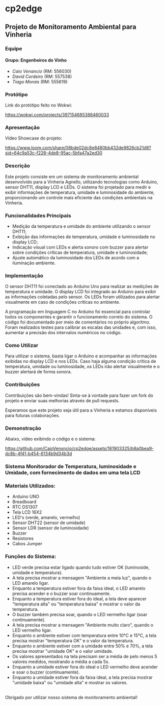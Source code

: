 # cp2edge

## Projeto de Monitoramento Ambiental para Vinheria

### Equipe

#### Grupo: Engenheiros do Vinho

- *Caio Venancio* (RM: 556030)
- *David Cordeiro* (RM: 557538)
- *Tiago Morais* (RM: 555619)

### Protótipo

Link do protótipo feito no Wokwi:

https://wokwi.com/projects/397154685388460033

### Apresentação

Vídeo Showcase do projeto:

https://www.loom.com/share/08bde02dc8e8480bb432de9826cb21d8?sid=64c9a53c-f228-4de8-95ac-5bfa47a2ed30

### Descrição

Este projeto consiste em um sistema de monitoramento ambiental desenvolvido para a Vinheria Agnello, utilizando tecnologias como Arduino, sensor DHT11, display LCD e LEDs. O sistema foi projetado para medir e exibir informações de temperatura, umidade e luminosidade do ambiente, proporcionando um controle mais eficiente das condições ambientais na Vinheria.

### Funcionalidades Principais

- Medição da temperatura e umidade do ambiente utilizando o sensor DHT11;
- Exibição das informações de temperatura, umidade e luminosidade no display LCD;
- Indicação visual com LEDs e alerta sonoro com buzzer para alertar sobre condições críticas de temperatura, umidade e luminosidade;
- Ajuste automático da luminosidade dos LEDs de acordo com a iluminação ambiente.

### Implementação

O sensor DHT11 foi conectado ao Arduino Uno para realizar as medições de temperatura e umidade. O display LCD foi integrado ao Arduino para exibir as informações coletadas pelo sensor. Os LEDs foram utilizados para alertar visualmente em caso de condições críticas no ambiente.

A programação em linguagem C no Arduino foi essencial para controlar todos os componentes e garantir o funcionamento correto do sistema. O código foi documentado por meio de comentários no próprio algoritmo. Foram realizados testes para calibrar as escalas das unidades e, com isso, aumentar a precisão dos intervalos numéricos no código.

### Como Utilizar

Para utilizar o sistema, basta ligar o Arduino e acompanhar as informações exibidas no display LCD e nos LEDs. Caso haja alguma condição crítica de temperatura, umidade ou luminosidade, os LEDs irão alertar visualmente e o buzzer alertará de forma sonora.

### Contribuições

Contribuições são bem-vindas! Sinta-se à vontade para fazer um fork do projeto e enviar suas melhorias através de pull requests.

Esperamos que este projeto seja útil para a Vinheria e estamos disponíveis para futuras colaborações.

### Demonstração

Abaixo, vídeo exibindo o código e o sistema:

https://github.com/CaioVenxncio/cp2edge/assets/161903325/b8a0bea9-dc8b-4f41-b454-6134b9d34b3d

### Sistema Monitorador de Temperatura, luminosidade e Umidade, com fornecimento de dados em uma tela LCD

### Materiais Utilizados:

- Arduino UNO
- Breadboard
- RTC DS1307
- Tela LCD 16X2
- LED's (verde, amarelo, vermelho)
- Sensor DHT22 (sensor de umidade)
- Sensor LDR (sensor de luminosidade)
- Buzzer
- Resistores
- Cabos Jumper

### Funções do Sistema:

- LED verde precisa estar ligado quando tudo estiver OK (luminoside, umidade e temperatura).
- A tela precisa mostrar a mensagem "Ambiente a meia luz", quando o LED amarelo ligar.
- Enquanto a temperatura estiver fora da faixa ideal, o LED amarelo precisa acender e o buzzer soar continuamente. 
- Enquanto a temperatura estiver fora do ideal, a tela deve aparecer "temperatura alta" ou "temperatura baixa" e mostrar o valor da temperatura.
- O buzzer também precisa soar, quando o LED vermelho ligar (soar continuamente).
- A tela precisa mostrar a mensagem "Ambiente muito claro", quando o LED vermelho ligar.
- Enquanto o ambiente estiver com temperatura entre 10°C e 15°C, a tela precisa mostrar "temperatura OK" e o valor da temperatura.
- Enquanto o ambiente estiver com a umidade entre 50% e 70%, a tela precisa mostrar "umidade OK" e o valor umidade.
- Os valores apresentados na tela precisam ser a média de pelo menos 5 valores medidos, mostrando a média a cada 5s.
- Enquanto a umidade estiver fora do ideal o LED vermelho deve acender e soar o buzzer (continuamente).
- Enquanto a umidade estiver fora da faixa ideal, a tela precisa mostrar "umidade baixa" ou "umidade alta" e mostrar os valores. 
<br>
Obrigado por utilizar nosso sistema de monitoramento ambiental!


